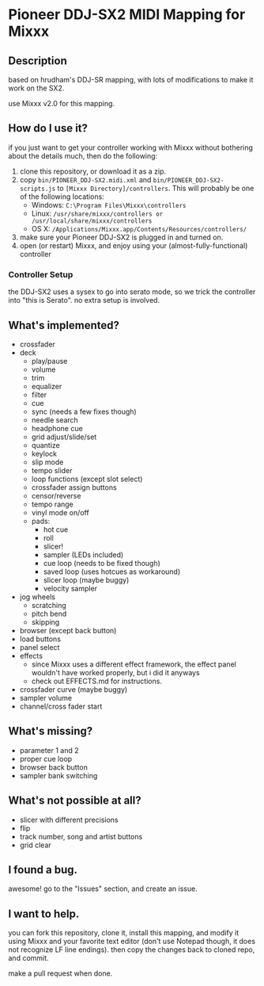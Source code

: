 # Pioneer DDJ-SX2 MIDI Mapping for Mixxx

## Description 

based on hrudham's DDJ-SR mapping, with lots of modifications to make it work on the SX2.

use Mixxx v2.0 for this mapping.

## How do I use it?

if you just want to get your controller working with Mixxx without bothering about the details much, then do the following:

1. clone this repository, or download it as a zip.
2. copy `bin/PIONEER_DDJ-SX2.midi.xml` and `bin/PIONEER_DDJ-SX2-scripts.js` to `[Mixxx Directory]/controllers`. This will probably be one of the following locations:
    - Windows: `C:\Program Files\Mixxx\controllers`
    - Linux: `/usr/share/mixxx/controllers or /usr/local/share/mixxx/controllers`
    - OS X: `/Applications/Mixxx.app/Contents/Resources/controllers/`
3. make sure your Pioneer DDJ-SX2 is plugged in and turned on.
4. open (or restart) Mixxx, and enjoy using your (almost-fully-functional) controller

### Controller Setup

the DDJ-SX2 uses a sysex to go into serato mode, so we trick the controller into "this is Serato". no extra setup is involved. 

## What's implemented?

- crossfader
- deck
    - play/pause
    - volume
    - trim
    - equalizer
    - filter
    - cue
    - sync (needs a few fixes though)
    - needle search
    - headphone cue
    - grid adjust/slide/set
    - quantize
    - keylock
    - slip mode
    - tempo slider
    - loop functions (except slot select)
    - crossfader assign buttons
    - censor/reverse
    - tempo range
    - vinyl mode on/off
    - pads:
        - hot cue
        - roll
        - slicer!
        - sampler (LEDs included)
        - cue loop (needs to be fixed though)
        - saved loop (uses hotcues as workaround)
        - slicer loop (maybe buggy)
        - velocity sampler
- jog wheels
    - scratching
    - pitch bend
    - skipping
- browser (except back button)
- load buttons
- panel select
- effects
    - since Mixxx uses a different effect framework, the effect panel wouldn't have worked properly, but i did it anyways
    - check out EFFECTS.md for instructions.
- crossfader curve (maybe buggy)
- sampler volume
- channel/cross fader start

## What's missing?

- parameter 1 and 2
- proper cue loop
- browser back button
- sampler bank switching

## What's not possible at all?

- slicer with different precisions
- flip
- track number, song and artist buttons
- grid clear

## I found a bug.

awesome! go to the "Issues" section, and create an issue.

## I want to help.

you can fork this repository, clone it, install this mapping, and modify it using Mixxx and your favorite text editor (don't use Notepad though, it does not recognize LF line endings). then copy the changes back to cloned repo, and commit.

make a pull request when done.
